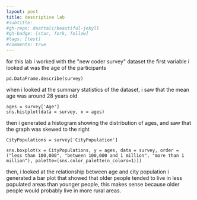 ```yaml
---
layout: post
title: descriptive lab
#subtitle: 
#gh-repo: daattali/beautiful-jekyll
#gh-badge: [star, fork, follow]
#tags: [test]
#comments: true
---
```

for this lab i worked with the "new coder survey" dataset
the first variable i looked at was the age of the participants
~~~
pd.DataFrame.describe(survey)
~~~
when i looked at the summary statistics of the dataset, i saw that the mean age was around 28 years old

~~~
ages = survey['Age']
sns.histplot(data = survey, x = ages)
~~~
then i generated a histogram showing the distribution of ages, and saw that the graph was skewed to the right

~~~
CityPopulations = survey['CityPopulation']

sns.boxplot(x = CityPopulations, y = ages, data = survey, order = ("less than 100,000", "between 100,000 and 1 million", "more than 1 million"), palette=(sns.color_palette(n_colors=1)))
~~~
then, i looked at the relationship between age and city population
i generated a bar plot that showed that older people tended to live in less populated areas than younger people, this makes sense because older people would probably live in more rural areas.